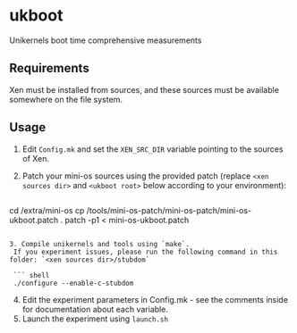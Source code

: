 # ukboot
Unikernels boot time comprehensive measurements

## Requirements
Xen must be installed from sources, and these sources must be available somewhere on the file system.

## Usage
1. Edit `Config.mk` and set the `XEN_SRC_DIR` variable pointing to the sources of Xen.
2. Patch your mini-os sources using the provided patch (replace `<xen sources dir>` and `<ukboot root>` below according to your environment):

   ``` shell
  cd <xen sources dir>/extra/mini-os
  cp <ukboot root>/tools/mini-os-patch/mini-os-patch/mini-os-ukboot.patch .
  patch -p1 < mini-os-ukboot.patch
  ```
 
3. Compile unikernels and tools using `make`.
   If you experiment issues, please run the following command in this folder: `<xen sources dir>/stubdom`

   ``` shell
   ./configure --enable-c-stubdom
   ```
   
4. Edit the experiment parameters in Config.mk - see the comments inside for documentation about each variable.
5. Launch the experiment using `launch.sh`
